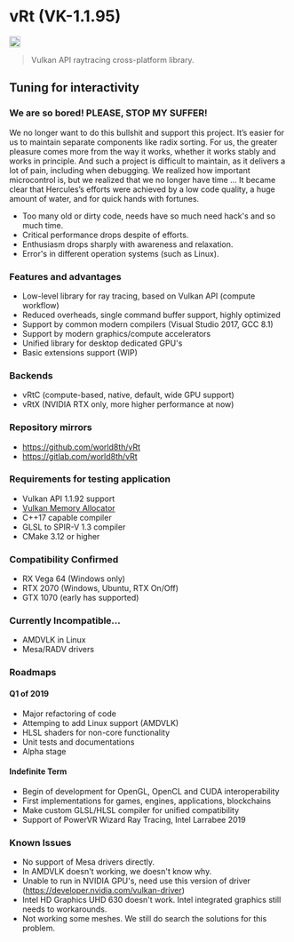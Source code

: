 # vRt (VK-1.1.95)

<a href="https://gitter.im/world8th/vRt?utm_source=badge&utm_medium=badge&utm_campaign=pr-badge&utm_content=badge" target="_blank" title="Gitter"><img src="https://badges.gitter.im/world8th/vRt.svg" alt="Gitter.RT" height="20px"/></a>

> Vulkan API raytracing cross-platform library.

## Tuning for interactivity

### We are so bored! PLEASE, STOP MY SUFFER!

We no longer want to do this bullshit and support this project. It’s easier for us to maintain separate components like radix sorting. For us, the greater pleasure comes more from the way it works, whether it works stably and works in principle. And such a project is difficult to maintain, as it delivers a lot of pain, including when debugging. We realized how important microcontrol is, but we realized that we no longer have time ... It became clear that Hercules’s efforts were achieved by a low code quality, a huge amount of water, and for quick hands with fortunes.

- Too many old or dirty code, needs have so much need hack's and so much time.
- Critical performance drops despite of efforts.
- Enthusiasm drops sharply with awareness and relaxation.
- Error's in different operation systems (such as Linux). 

### Features and advantages

- Low-level library for ray tracing, based on Vulkan API (compute workflow)
- Reduced overheads, single command buffer support, highly optimized
- Support by common modern compilers (Visual Studio 2017, GCC 8.1)
- Support by modern graphics/compute accelerators
- Unified library for desktop dedicated GPU's
- Basic extensions support (WIP)

### Backends

- vRtC (compute-based, native, default, wide GPU support)
- vRtX (NVIDIA RTX only, more higher performance at now)

### Repository mirrors

- https://github.com/world8th/vRt
- https://gitlab.com/world8th/vRt

### Requirements for testing application

- Vulkan API 1.1.92 support 
- [Vulkan Memory Allocator](https://github.com/GPUOpen-LibrariesAndSDKs/VulkanMemoryAllocator)
- C++17 capable compiler
- GLSL to SPIR-V 1.3 compiler
- CMake 3.12 or higher

### Compatibility Confirmed

- RX Vega 64 (Windows only)
- RTX 2070 (Windows, Ubuntu, RTX On/Off)
- GTX 1070 (early has supported)

### Currently Incompatible... 

- AMDVLK in Linux 
- Mesa/RADV drivers 


### Roadmaps

#### Q1 of 2019

- Major refactoring of code
- Attemping to add Linux support (AMDVLK)
- HLSL shaders for non-core functionality
- Unit tests and documentations
- Alpha stage

#### Indefinite Term

- Begin of development for OpenGL, OpenCL and CUDA interoperability
- First implementations for games, engines, applications, blockchains
- Make custom GLSL/HLSL compiler for unified compatibility
- Support of PowerVR Wizard Ray Tracing, Intel Larrabee 2019

### Known Issues

- No support of Mesa drivers directly. 
- In AMDVLK doesn't working, we doesn't know why.
- Unable to run in NVIDIA GPU's, need use this version of driver (https://developer.nvidia.com/vulkan-driver)
- Intel HD Graphics UHD 630 doesn't work. Intel integrated graphics still needs to workarounds.
- Not working some meshes. We still do search the solutions for this problem.

